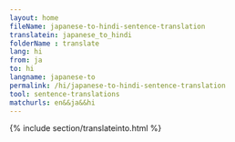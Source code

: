 ```yaml
---
layout: home
fileName: japanese-to-hindi-sentence-translation
translatein: japanese_to_hindi
folderName : translate
lang: hi
from: ja
to: hi
langname: japanese-to
permalink: /hi/japanese-to-hindi-sentence-translation
tool: sentence-translations
matchurls: en&&ja&&hi
---
```

{% include section/translateinto.html %}
